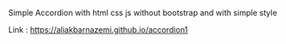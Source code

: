 Simple Accordion with html css js without bootstrap and with simple style 

Link : https://aliakbarnazemi.github.io/accordion1
